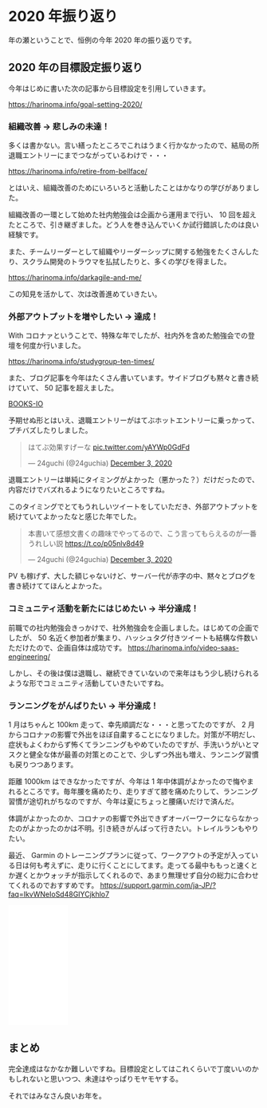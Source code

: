 # 2020 年振り返り

年の瀬ということで、恒例の今年 2020 年の振り返りです。

## 2020 年の目標設定振り返り

今年はじめに書いた次の記事から目標設定を引用していきます。

https://harinoma.info/goal-setting-2020/

### 組織改善 -> 悲しみの未達！

多くは書かない。言い繕ったところでこれはうまく行かなかったので、結局の所退職エントリーにまでつながっているわけで・・・

https://harinoma.info/retire-from-bellface/

とはいえ、組織改善のためにいろいろと活動したことはかなりの学びがありました。

組織改善の一環として始めた社内勉強会は企画から運用まで行い、 10 回を超えたところで、引き継ぎました。どう人を巻き込んでいくか試行錯誤したのは良い経験です。

また、チームリーダーとして組織やリーダーシップに関する勉強をたくさんしたり、スクラム開発のトラウマを払拭したりと、多くの学びを得ました。

https://harinoma.info/darkagile-and-me/

この知見を活かして、次は改善進めていきたい。

### 外部アウトプットを増やしたい -> 達成！

With コロナァということで、特殊な年でしたが、社内外を含めた勉強会での登壇を何度か行いました。

https://harinoma.info/studygroup-ten-times/

また、ブログ記事を今年はたくさん書いています。サイドブログも黙々と書き続けていて、 50 記事を超えました。

[BOOKS-IO](https://books-io.info/)

予期せぬ形とはいえ、退職エントリーがはてぶホットエントリーに乗っかって、プチバズしたりしました。
<blockquote class="twitter-tweet"><p lang="ja" dir="ltr">はてぶ効果すげーな <a href="https://t.co/yAYWp0GdFd">pic.twitter.com/yAYWp0GdFd</a></p>&mdash; 24guchi (@24guchia) <a href="https://twitter.com/24guchia/status/1334320716410355712?ref_src=twsrc%5Etfw">December 3, 2020</a></blockquote> <script async src="https://platform.twitter.com/widgets.js" charset="utf-8"></script>

退職エントリーは単純にタイミングがよかった（悪かった？）だけだったので、内容だけでバズれるようになりたいところですね。

このタイミングでとてもうれしいツイートをしていただき、外部アウトプットを続けていてよかったなと感じた年でした。
<blockquote class="twitter-tweet"><p lang="ja" dir="ltr">本書いて感想文書くの趣味でやってるので、こう言ってもらえるのが一番うれしい説 <a href="https://t.co/p05nlv8d49">https://t.co/p05nlv8d49</a></p>&mdash; 24guchi (@24guchia) <a href="https://twitter.com/24guchia/status/1334381618337746945?ref_src=twsrc%5Etfw">December 3, 2020</a></blockquote> <script async src="https://platform.twitter.com/widgets.js" charset="utf-8"></script>

PV も稼げず、大した額じゃないけど、サーバー代が赤字の中、黙々とブログを書き続けててほんとよかった。

### コミュニティ活動を新たにはじめたい -> 半分達成！

前職での社内勉強会きっかけで、社外勉強会を企画しました。はじめての企画でしたが、 50 名近く参加者が集まり、ハッシュタグ付きツイートも結構な件数いただけたので、企画自体は成功です。
https://harinoma.info/video-saas-engineering/

しかし、その後は僕は退職し、継続できていないので来年はもう少し続けられるような形でコミュニティ活動していきたいですね。

### ランニングをがんばりたい -> 半分達成！

1 月はちゃんと 100km 走って、幸先順調だな・・・と思ってたのですが、 2 月からコロナァの影響で外出をほぼ自粛することになりました。対策が不明だし、症状もよくわからず怖くてランニングもやめていたのですが、手洗いうがいとマスクと健全な体が最善の対策とのことで、少しずつ外出も増え、ランニング習慣も戻りつつあります。

距離 1000km はできなかったですが、今年は 1 年中体調がよかったので悔やまれるところです。毎年腰を痛めたり、走りすぎて膝を痛めたりして、ランニング習慣が途切れがちなのですが、今年は夏にちょっと腰痛いだけで済んだ。

体調がよかったのか、コロナァの影響で外出できずオーバーワークにならなかったのがよかったのかは不明。引き続きがんばって行きたい。トレイルランもやりたい。

最近、 Garmin のトレーニングプランに従って、ワークアウトの予定が入っている日は何も考えずに、走りに行くことにしてます。走ってる最中ももっと速くとか遅くとかウォッチが指示してくれるので、あまり無理せず自分の総力に合わせてくれるのでおすすめです。
https://support.garmin.com/ja-JP/?faq=IkvWNeIoSd48GIYCjkhlo7
<iframe style="width:120px;height:240px;" marginwidth="0" marginheight="0" scrolling="no" frameborder="0" src="//rcm-fe.amazon-adsystem.com/e/cm?lt1=_blank&bc1=000000&IS2=1&bg1=FFFFFF&fc1=000000&lc1=0000FF&t=birdmangai-22&language=ja_JP&o=9&p=8&l=as4&m=amazon&f=ifr&ref=as_ss_li_til&asins=B08J3Y2GM2&linkId=2d3c5ff92b6ee4f5da851bc6fd8a50e1"></iframe>

## まとめ

完全達成はなかなか難しいですね。目標設定としてはこれくらいで丁度いいのかもしれないと思いつつ、未達はやっぱりモヤモヤする。

それではみなさん良いお年を。